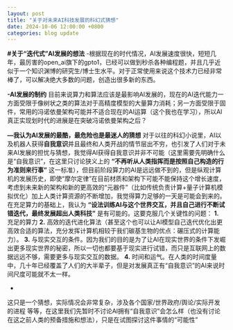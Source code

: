 ```yaml
---
layout: post
title: "关于对未来AI科技发展的科幻式猜想"
date: 2024-10-06 12:00:00 +0800
categories: blog update
---
```

**#关于“迭代式”AI发展的想法**
-根据现在的时代情况，AI发展速度很快，短短几年，最厉害的open_ai旗下的gpto1，已经可以做到秒杀各种编程题，并且几乎近似于一个知识渊博的研究生/博士生水平。对于正常使用来说这个技术力已经非常棒了，可以解决绝大多数的问题，创造出很多新的东西。

**-AI发展的制约**
    目前来说算力和算法应该是最影响AI发展的，现在的AI迭代能力一方面受限于像树状之类的算法对于高精度模型的大量算力消耗；另一方面受限于固件，常用的冯诺依曼架构可能并不适合现在的AI运算（这个我也在学习），所以AI真正实现划时代的进展是在突破冯诺依曼架构之后？

**—我认为AI发展的最酷，最危险也是最迷人的猜想**
    对于以往的科幻小说里，AI以及机器人获得**自我意识**并且最终和人类开战的情节层出不穷，也引发了人们对于未来AI发展的担忧与猜想，我觉得AI获得自我意识并非不可能（这里需要先明确什么是“自我意识”，在这里只讨论狭义上的 **“不再听从人类指挥而是按照自己构造的行为准则来行事”** 这一标准），但目前阶段算力的AI是远远做不到的，但是纵观计算机的发展历史，即使“摩尔定律”在目前材质和架构下可能不能保持这个增长速度，考虑到未来新的架构和新的更高效的“元器件”（比如传统负责计算+量子计算机模拟优化）加上人类计算资源的不断增加，我觉得算力足够的一天是可能会到来的。
    在充足算力的基础上，我认为 **“设法训练AI与这个世界交互，并且自己进行不断试错迭代，最终发展超出人类科技”** 是有可能的。这要克服几个关键性的问题：
        **1.** 充足的算力
        **2.** 高效的迭代进化算法（甚至这个也可以让AI模型自己迭代优化出更高效合适的算法，充分发挥计算机相较于我们碳基生物的优点：碾压式的计算能力）。
        **3.** 与现实交互的条件。因为我们的目的是为了让AI在现实世界的条件下发崛出更多现实世界的秘密，所以一切也都要基于现实进行试错，而只是互联网上的数据远远不够，需要更多与现实交互的数据。
        **4.** 时间和运气。在人类的时间度量中，几十年已经覆盖了人们的大半辈子，但是对发展真正有“自我意识”的AI来说时间尺度可能就不太一样。
    
-
这只是一个猜想，实际情况会非常复杂，涉及各个国家/世界政府/舆论/实际开发的进程 等等，在这里我们先暂时不讨论AI拥有“自我意识”会怎么样（也没有讨论在这之前人类的预备措施和想法），只是在试图探讨这件事情的“可能性”


















